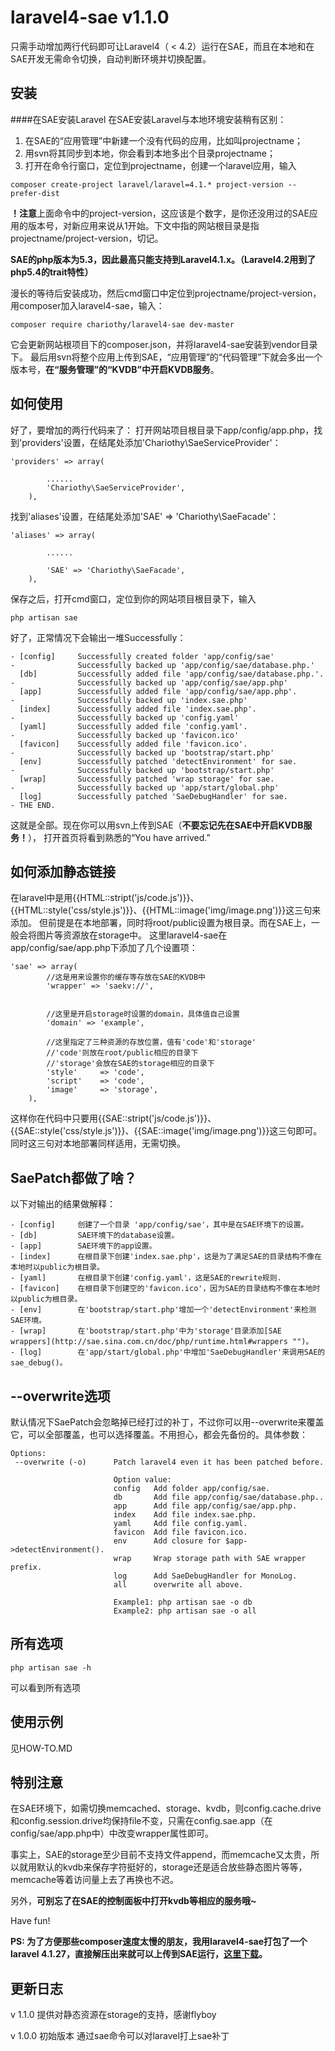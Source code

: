 laravel4-sae v1.1.0
============
只需手动增加两行代码即可让Laravel4（ < 4.2）运行在SAE，而且在本地和在SAE开发无需命令切换，自动判断环境并切换配置。

## 安装

####在SAE安装Laravel
在SAE安装Laravel与本地环境安装稍有区别：

1. 在SAE的“应用管理”中新建一个没有代码的应用，比如叫projectname；
2. 用svn将其同步到本地，你会看到本地多出个目录projectname；
3. 打开在命令行窗口，定位到projectname，创建一个laravel应用，输入

```
composer create-project laravel/laravel=4.1.* project-version --prefer-dist
```
**！注意**上面命令中的project-version，这应该是个数字，是你还没用过的SAE应用的版本号，对新应用来说从1开始。下文中指的网站根目录是指projectname/project-version，切记。

**SAE的php版本为5.3，因此最高只能支持到Laravel4.1.x。（Laravel4.2用到了php5.4的trait特性）**

漫长的等待后安装成功，然后cmd窗口中定位到projectname/project-version，用composer加入laravel4-sae，输入：

```
composer require chariothy/laravel4-sae dev-master
```

它会更新网站根项目下的composer.json，并将laravel4-sae安装到vendor目录下。
最后用svn将整个应用上传到SAE，“应用管理”的“代码管理”下就会多出一个版本号，**在“服务管理”的“KVDB”中开启KVDB服务**。

## 如何使用

好了，要增加的两行代码来了：
打开网站项目根目录下app/config/app.php，找到'providers'设置，在结尾处添加'Chariothy\SaeServiceProvider'：
```
'providers' => array(

        ......
        'Chariothy\SaeServiceProvider',
	),
```
找到'aliases'设置，在结尾处添加'SAE' => 'Chariothy\SaeFacade'：
```
'aliases' => array(

		......

        'SAE' => 'Chariothy\SaeFacade',
	),
```
保存之后，打开cmd窗口，定位到你的网站项目根目录下，输入
```
php artisan sae
```
好了，正常情况下会输出一堆Successfully：
```
- [config]     Successfully created folder 'app/config/sae'
-              Successfully backed up 'app/config/sae/database.php.'
  [db]         Successfully added file 'app/config/sae/database.php.'.
-              Successfully backed up 'app/config/sae/app.php'
  [app]        Successfully added file 'app/config/sae/app.php'.
-              Successfully backed up 'index.sae.php'
  [index]      Successfully added file 'index.sae.php'.
-              Successfully backed up 'config.yaml'
  [yaml]       Successfully added file 'config.yaml'.
-              Successfully backed up 'favicon.ico'
  [favicon]    Successfully added file 'favicon.ico'.
-              Successfully backed up 'bootstrap/start.php'
  [env]        Successfully patched 'detectEnvironment' for sae.
-              Successfully backed up 'bootstrap/start.php'
  [wrap]       Successfully patched 'wrap storage' for sae.
-              Successfully backed up 'app/start/global.php'
  [log]        Successfully patched 'SaeDebugHandler' for sae.
- THE END.
```
这就是全部。现在你可以用svn上传到SAE（**不要忘记先在SAE中开启KVDB服务！**），
打开首页将看到熟悉的“You have arrived.”

## 如何添加静态链接
在laravel中是用{{HTML::stript('js/code.js')}}、{{HTML::style('css/style.js')}}、{{HTML::image('img/image.png')}}这三句来添加。
但前提是在本地部署，同时将root/public设置为根目录。而在SAE上，一般会将图片等资源放在storage中。
这里laravel4-sae在app/config/sae/app.php下添加了几个设置项：
```
'sae' => array(
        //这是用来设置你的缓存等存放在SAE的KVDB中
        'wrapper' => 'saekv://',


        //这里是开启storage时设置的domain，具体值自己设置
        'domain' => 'example',
        
        //这里指定了三种资源的存放位置，值有'code'和'storage'
        //'code'则放在root/public相应的目录下
        //'storage'会放在SAE的storage相应的目录下
        'style'     => 'code',
        'script'    => 'code',
        'image'     => 'storage',
    ),
```
这样你在代码中只要用{{SAE::stript('js/code.js')}}、{{SAE::style('css/style.js')}}、{{SAE::image('img/image.png')}}这三句即可。
同时这三句对本地部署同样适用，无需切换。

## SaePatch都做了啥？
以下对输出的结果做解释：
```
- [config]     创建了一个目录 'app/config/sae'，其中是在SAE环境下的设置。
- [db]         SAE环境下的database设置。
- [app]        SAE环境下的app设置。
- [index]      在根目录下创建'index.sae.php'，这是为了满足SAE的目录结构不像在本地时以public为根目录。
- [yaml]       在根目录下创建'config.yaml'，这是SAE的rewrite规则.
- [favicon]    在根目录下创建空的'favicon.ico'，因为SAE的目录结构不像在本地时以public为根目录。
- [env]        在'bootstrap/start.php'增加一个'detectEnvironment'来检测SAE环境。
- [wrap]       在'bootstrap/start.php'中为'storage'目录添加[SAE wrappers](http://sae.sina.com.cn/doc/php/runtime.html#wrappers "")。
- [log]        在'app/start/global.php'中增加'SaeDebugHandler'来调用SAE的sae_debug()。
```

## --overwrite选项
默认情况下SaePatch会忽略掉已经打过的补丁，不过你可以用--overwrite来覆盖它，可以全部覆盖，也可以选择覆盖。不用担心，都会先备份的。具体参数：
```
Options:
 --overwrite (-o)      Patch laravel4 even it has been patched before.

                       Option value:
                       config   Add folder app/config/sae.
                       db       Add file app/config/sae/database.php..
                       app      Add file app/config/sae/app.php.
                       index    Add file index.sae.php.
                       yaml     Add file config.yaml.
                       favicon  Add file favicon.ico.
                       env      Add closure for $app->detectEnvironment().
                       wrap     Wrap storage path with SAE wrapper prefix.
                       log      Add SaeDebugHandler for MonoLog.
                       all      overwrite all above.

                       Example1: php artisan sae -o db
                       Example2: php artisan sae -o all
```

## 所有选项
```
php artisan sae -h
```
可以看到所有选项

## 使用示例
见HOW-TO.MD

## 特别注意
在SAE环境下，如需切换memcached、storage、kvdb，则config.cache.drive和config.session.drive均保持file不变，只需在config.sae.app（在config/sae/app.php中）中改变wrapper属性即可。

事实上，SAE的storage至少目前不支持文件append，而memcache又太贵，所以就用默认的kvdb来保存字符挺好的，storage还是适合放些静态图片等等，memcache等着访问量上去了再换也不迟。

另外，**可别忘了在SAE的控制面板中打开kvdb等相应的服务哦~**

Have fun!

**PS: 为了方便那些composer速度太慢的朋友，我用laravel4-sae打包了一个laravel 4.1.27，直接解压出来就可以上传到SAE运行，[这里下载](http://download.csdn.net/detail/thy38/8053521 "")。**

## 更新日志
v 1.1.0 
提供对静态资源在storage的支持，感谢flyboy

v 1.0.0 初始版本
通过sae命令可以对laravel打上sae补丁